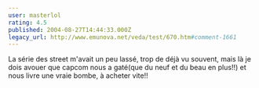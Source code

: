 ```yaml
---
user: masterlol
rating: 4.5
published: 2004-08-27T14:44:33.000Z
legacy_url: http://www.emunova.net/veda/test/670.htm#comment-1661
---
```

La série des street m'avait un peu lassé, trop de déjà vu souvent, mais là je dois avouer que capcom nous a gaté(que du neuf et du beau en plus!!) et nous livre une vraie bombe, à acheter vite!!